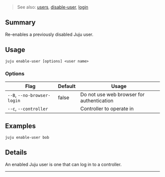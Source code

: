 > See also: [users](/t/10175), [disable-user](/t/10198), [login](/t/10157)

## Summary
Re-enables a previously disabled Juju user.

## Usage
```juju enable-user [options] <user name>```

### Options
| Flag | Default | Usage |
| --- | --- | --- |
| `--B`, `--no-browser-login` | false | Do not use web browser for authentication |
| `--c`, `--controller` |  | Controller to operate in |

## Examples

    juju enable-user bob


## Details
An enabled Juju user is one that can log in to a controller.


---

